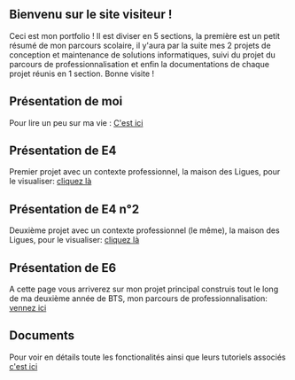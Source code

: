 ## Bienvenu sur le site visiteur !

Ceci est mon portfolio ! Il est diviser en 5 sections, la première est un petit résumé de mon parcours scolaire, il y'aura par la suite mes 2 projets de conception et maintenance de solutions informatiques, suivi du projet du parcours de professionnalisation et enfin la documentations de chaque projet réunis en 1 section. Bonne visite !


## Présentation de moi

Pour lire un peu sur ma vie : [C'est ici](moi/moi.md)

## Présentation de E4

Premier projet avec un contexte professionnel, la maison des Ligues, pour le visualiser: [cliquez là](e4ipsec/e4ipsec.md)

## Présentation de E4 n°2

Deuxième projet avec un contexte professionnel (le même), la maison des Ligues, pour le visualiser: [cliquez là](e4shell/e4shell.md)


## Présentation de E6

A cette page vous arriverez sur mon projet principal construis tout le long de ma deuxième année de BTS, mon parcours de professionnalisation: [vennez ici](e6/e6.md)


## Documents

Pour voir en détails toute les fonctionalités ainsi que leurs tutoriels associés [c'est ici](/home.md)
